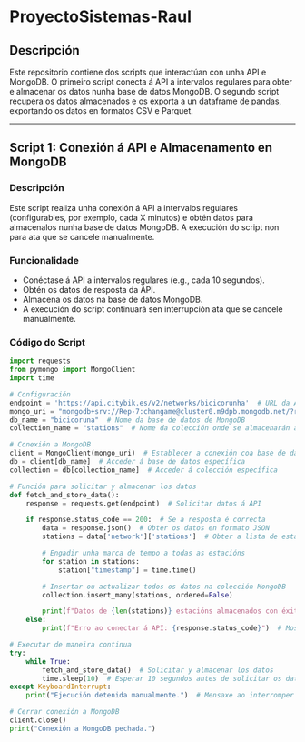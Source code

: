 # ProyectoSistemas-Raul

## Descripción

Este repositorio contiene dos scripts que interactúan con unha API e MongoDB. O primeiro script conecta á API a intervalos regulares para obter e almacenar os datos nunha base de datos MongoDB. O segundo script recupera os datos almacenados e os exporta a un dataframe de pandas, exportando os datos en formatos CSV e Parquet.

---

## Script 1: Conexión á API e Almacenamento en MongoDB

### Descripción

Este script realiza unha conexión á API a intervalos regulares (configurables, por exemplo, cada X minutos) e obtén datos para almacenalos nunha base de datos MongoDB. A execución do script non para ata que se cancele manualmente.

### Funcionalidade

- Conéctase á API a intervalos regulares (e.g., cada 10 segundos).
- Obtén os datos de resposta da API.
- Almacena os datos na base de datos MongoDB.
- A execución do script continuará sen interrupción ata que se cancele manualmente.

### Código do Script

```python
import requests
from pymongo import MongoClient
import time

# Configuración
endpoint = 'https://api.citybik.es/v2/networks/bicicorunha'  # URL da API de CityBike para obter datos de estacións
mongo_uri = "mongodb+srv://Rep-7:changame@cluster0.m9dpb.mongodb.net/?retryWrites=true&w=majority&appName=Cluster0"  # URI de conexión a MongoDB
db_name = "bicicoruna"  # Nome da base de datos de MongoDB
collection_name = "stations"  # Nome da colección onde se almacenarán as estacións

# Conexión a MongoDB
client = MongoClient(mongo_uri)  # Establecer a conexión coa base de datos MongoDB
db = client[db_name]  # Acceder á base de datos específica
collection = db[collection_name]  # Acceder á colección específica

# Función para solicitar y almacenar los datos
def fetch_and_store_data():
    response = requests.get(endpoint)  # Solicitar datos á API

    if response.status_code == 200:  # Se a resposta é correcta
        data = response.json()  # Obter os datos en formato JSON
        stations = data['network']['stations']  # Obter a lista de estacións

        # Engadir unha marca de tempo a todas as estacións
        for station in stations:
            station["timestamp"] = time.time()

        # Insertar ou actualizar todos os datos na colección MongoDB
        collection.insert_many(stations, ordered=False)

        print(f"Datos de {len(stations)} estacións almacenados con éxito en MongoDB.")
    else:
        print(f"Erro ao conectar á API: {response.status_code}")  # Mostrar erro en caso de falla na conexión

# Executar de maneira continua
try:
    while True:
        fetch_and_store_data()  # Solicitar y almacenar los datos
        time.sleep(10)  # Esperar 10 segundos antes de solicitar os datos novamente
except KeyboardInterrupt:
    print("Ejecución detenida manualmente.")  # Mensaxe ao interromper a execución manualmente

# Cerrar conexión a MongoDB
client.close()
print("Conexión a MongoDB pechada.")
